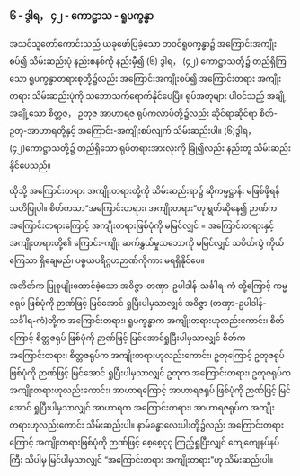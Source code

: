 ### ၆ - ဒွါရ， ၄၂ - ကောဋ္ဌာသ - ရူပက္ခန္ဓာ

အသင်သူတော်ကောင်းသည် ယခုဖော်ပြခဲ့သော ဘဝင်ရူပက္ခန္ဓာ၌ အကြောင်းအကျိုးစပ်၍ သိမ်းဆည်းပုံ နည်းစနစ်ကို နည်းမှီ၍ (၆) ဒွါရ， (၄၂) ကောဋ္ဌာသတို့၌ တည်ရှိကြသော ရူပက္ခန္ဓာတရားစုတို့၌လည်း အကြောင်းအကျိုးစပ်၍ အကြောင်းတရား အကျိုးတရား သိမ်းဆည်းပုံကို သဘောသက်ရောက်နိုင်ပေပြီ။ 
ရုပ်အတုများ ပါဝင်သည့် အချို့အချို့သော စိတ္တဇ， ဥတုဇ အာဟာရဇ ရုပ်ကလာပ်တို့၌လည်း ဆိုင်ရာဆိုင်ရာ စိတ်-ဥတု-အာဟာရတို့နှင့် အကြောင်း-အကျိုးစပ်လျက် သိမ်းဆည်းပါ။ 
(၆)ဒွါရ， (၄၂)ကောဋ္ဌာသတို့၌ တည်ရှိသော ရုပ်တရားအားလုံးကို ခြုံ၍လည်း နည်းတူ သိမ်းဆည်းနိုင်ပေသည်။

ထိုသို့ အကြောင်းတရား အကျိုးတရားတို့ကို သိမ်းဆည်းရာ၌ ဆိုကမ္မဋ္ဌာန်း မဖြစ်ဖို့ရန် သတိပြုပါ။ 
စိတ်ကသာ“အကြောင်းတရား၊ အကျိုးတရား”ဟု ရွတ်ဆိုနေ၍ ဉာဏ်က အကြောင်းတရားကြောင့် အကျိုးတရားဖြစ်ပုံကို မမြင်လျှင် = အကြောင်းတရားနှင့် အကျိုးတရားတို့၏ ကြောင်း-ကျိုး ဆက်နွှယ်မှုသဘောကို မမြင်လျှင် သပိတ်ကွဲ ကိုယ်ကြေသာ ရှိချေမည်၊ ပစ္စယပရိဂ္ဂဟဉာဏ်ကိုကား မရရှိနိုင်ပေ။

အတိတ်က ပြုစုပျိုးထောင်ခဲ့သော အဝိဇ္ဇာ-တဏှာ-ဥပါဒါန်-သင်္ခါရ-ကံ တို့ကြောင့် ကမ္မဇရုပ် ဖြစ်ပုံကို ဉာဏ်ဖြင့် မြင်အောင် ရှုပြီးပါမှသာလျှင် အဝိဇ္ဇာ (တဏှာ-ဥပါဒါန်-သင်္ခါရ-ကံ)တို့က အကြောင်းတရား၊ ရူပက္ခန္ဓာက အကျိုးတရားဟုလည်းကောင်း၊ စိတ်ကြောင့် စိတ္တဇရုပ် ဖြစ်ပုံကို ဉာဏ်ဖြင့် မြင်အောင်ရှုပြီးပါမှသာလျှင် စိတ်က အကြောင်းတရား၊ စိတ္တဇရုပ်က အကျိုးတရားဟုလည်းကောင်း၊ ဥတုကြောင့် ဥတုဇရုပ်ဖြစ်ပုံကို ဉာဏ်ဖြင့် မြင်အောင် ရှုပြီးပါမှသာလျှင် ဥတုက အကြောင်းတရား၊ ဥတုဇရုပ်က အကျိုးတရားဟုလည်းကောင်း၊ အာဟာရကြောင့် အာဟာရဇရုပ် ဖြစ်ပုံကို ဉာဏ်ဖြင့် မြင်အောင် ရှုပြီးပါမှသာလျှင် အာဟာရက အကြောင်းတရား၊ အာဟာရဇရုပ်က အကျိုးတရားဟုလည်းကောင်း သိမ်းဆည်းပါ။ 
နာမ်ခန္ဓာလေးပါးတို့၌လည်း အကြောင်းတရားကြောင့် အကျိုးတရားဖြစ်ပုံကို ဉာဏ်ဖြင့် စေ့စေ့ငုငု ကြည့်ရှုပြီးလျှင် ကျေကျေနပ်နပ်ကြီး သိပါမှ မြင်ပါမှသာလျှင် “အကြောင်းတရား အကျိုးတရား”ဟု သိမ်းဆည်းပါ။
